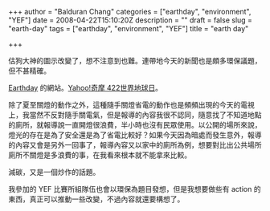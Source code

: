 +++
author = "Balduran Chang"
categories = ["earthday", "environment", "YEF"]
date = 2008-04-22T15:10:20Z
description = ""
draft = false
slug = "earth-day"
tags = ["earthday", "environment", "YEF"]
title = "earth day"

+++


估狗大神的圖示改變了，想不注意到也難。連帶地今天的新聞也是頗多環保議題，但不甚精確。

[Earthday](http://ww2.earthday.net/) 的網站。[Yahoo!奇摩 422世界地球日](http://tw.promo.yahoo.com/brand/2007earthday/)。

除了夏至關燈的動作之外，這種隨手關燈省電的動作也是頻頻出現的今天的電視上，我當然不反對隨手關電氣，但是報導的內容我很不認同，隨意找了不知道地點的廁所，就報導說一直開燈很浪費，半小時也沒有民眾使用。以公開的場所來說，燈光的存在是為了安全還是為了省電比較好？如果今天因為暗處而發生意外，報導的內容又會是另外一回事了，報導內容又以家中的廁所為例，想要對比出公共場所廁所不關燈是多浪費的事，在我看來根本就不能拿來比較。

減碳，又是一個炒作的話題。

我參加的 YEF 比賽所組隊伍也會以環保為題目發想，但是我想要做些有 action 的東西，真正可以推動一些改變，不過內容就還要構想了。

